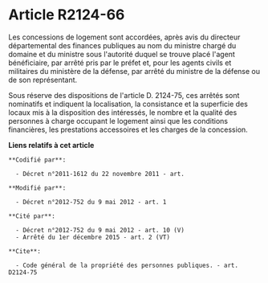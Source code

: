 # Article R2124-66

Les concessions de logement sont accordées, après avis du directeur départemental des finances publiques au nom du ministre
chargé du domaine et du ministre sous l'autorité duquel se trouve placé l'agent bénéficiaire, par arrêté pris par le préfet
et, pour les agents civils et militaires du ministère de la défense, par arrêté du ministre de la défense ou de son
représentant. 

Sous réserve des dispositions de l'article D. 2124-75, ces arrêtés sont nominatifs et indiquent la localisation, la
consistance et la superficie des locaux mis à la disposition des intéressés, le nombre et la qualité des personnes à charge
occupant le logement ainsi que les conditions financières, les prestations accessoires et les charges de la concession.

**Liens relatifs à cet article**

	**Codifié par**:

	  - Décret n°2011-1612 du 22 novembre 2011 - art.

	**Modifié par**:

	  - Décret n°2012-752 du 9 mai 2012 - art. 1

	**Cité par**:

	  - Décret n°2012-752 du 9 mai 2012 - art. 10 (V)
	  - Arrêté du 1er décembre 2015 - art. 2 (VT)

	**Cite**:

	  - Code général de la propriété des personnes publiques. - art. D2124-75
